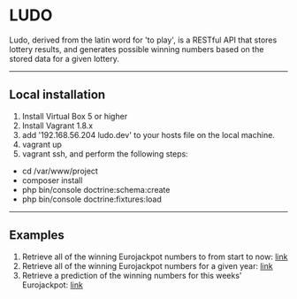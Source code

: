 # LUDO
Ludo, derived from the latin word for 'to play', is a RESTful API that 
stores lottery results, and generates possible winning numbers based on 
the stored data for a given lottery.

----
## Local installation
1. Install Virtual Box 5 or higher
2. Install Vagrant 1.8.x
3. add '192.168.56.204 ludo.dev' to your hosts file on the local machine.
4. vagrant up
5. vagrant ssh, and perform the following steps:
 * cd /var/www/project
 * composer install
 * php bin/console doctrine:schema:create
 * php bin/console doctrine:fixtures:load

----
## Examples
1. Retrieve all of the winning Eurojackpot numbers to from start to now: [link](http://ludo.dev/eurojackpot/results)
2. Retrieve all of the winning Eurojackpot numbers for a given year: [link](http://ludo.dev/eurojackpot/results/2016)
3. Retrieve a prediction of the winning numbers for this weeks' Eurojackpot: [link](http://ludo.dev/eurojackpot/prediction)
